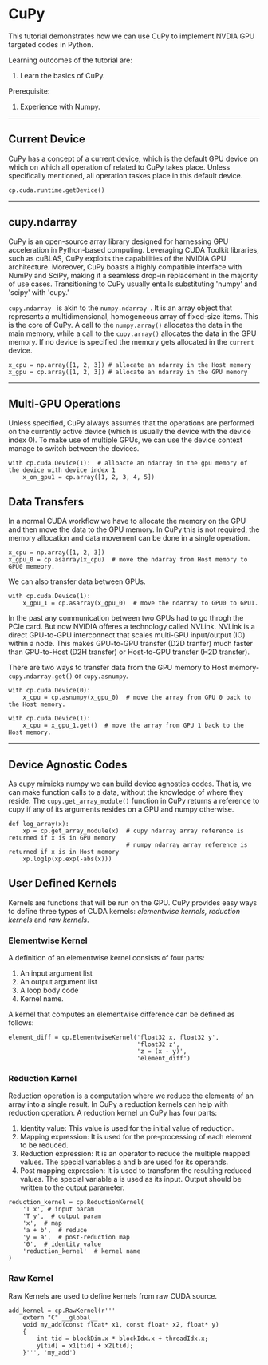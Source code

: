 # CuPy
This tutorial demonstrates how we can use CuPy to implement NVDIA GPU targeted codes in Python.

Learning outcomes of the tutorial are:
1. Learn the basics of CuPy.

Prerequisite:
1. Experience with Numpy. 

***

## Current Device
CuPy has a concept of a current device, which is the default GPU device on which on which all operation of related to CuPy takes place. Unless specifically mentioned, all operation taskes place in this default device.

```
cp.cuda.runtime.getDevice()
```
***

## cupy.ndarray
CuPy is an open-source array library designed for harnessing GPU acceleration in Python-based computing. Leveraging CUDA Toolkit libraries, such as cuBLAS, CuPy  exploits the capabilities of the NVIDIA GPU architecture. Moreover, CuPy boasts a highly compatible interface with NumPy and SciPy, making it a seamless drop-in replacement in the majority of use cases. Transitioning to CuPy usually entails substituting 'numpy' and 'scipy' with 'cupy.'

``cupy.ndarray `` is akin to the ``numpy.ndarray ``. It is an array object that represents a multidimensional, homogeneous array of fixed-size items. This is the core of CuPy. A call to the ``numpy.array()`` allocates the data in the main memory, while a call to the ``cupy.array()`` allocates the data in the GPU memory. If no device is specified the memory gets allocated in the ``current`` device.

```
x_cpu = np.array([1, 2, 3]) # allocate an ndarray in the Host memory
x_gpu = cp.array([1, 2, 3]) # allocate an ndarray in the GPU memory
```
***

## Multi-GPU Operations

Unless specified, CuPy always assumes that the operations are performed on the currently active device (which is usually the device with the device index 0). To make use of multiple GPUs, we can use the  device context manage to switch between the devices.

```
with cp.cuda.Device(1):  # alloacte an ndarray in the gpu memory of the device with device index 1
    x_on_gpu1 = cp.array([1, 2, 3, 4, 5])
```

## Data Transfers

In a normal CUDA workflow we have to allocate the memory on the GPU and then move the data to the GPU memory. In CuPy this is not required, the memory allocation and data movement can be done in a single operation.

```
x_cpu = np.array([1, 2, 3])
x_gpu_0 = cp.asarray(x_cpu)  # move the ndarray from Host memory to GPU0 memeory.
```

We can also transfer data between GPUs. 
```
with cp.cuda.Device(1):
    x_gpu_1 = cp.asarray(x_gpu_0)  # move the ndarray to GPU0 to GPU1.
```
In the past any communication between two GPUs had to go throgh the PCIe card. But now NVIDIA offeres a technology called NVLink. NVLink is a direct GPU-to-GPU interconnect that scales multi-GPU input/output (IO) within a node. This makes GPU-to-GPU transfer (D2D tranfer) much faster than GPU-to-Host (D2H transfer) or Host-to-GPU transfer (H2D transfer). 

There are two ways to transfer data from the GPU memory to Host memory- ``cupy.ndarray.get()`` or ``cupy.asnumpy``. 

```
with cp.cuda.Device(0):
    x_cpu = cp.asnumpy(x_gpu_0)  # move the array from GPU 0 back to the Host memory.

with cp.cuda.Device(1):
    x_cpu = x_gpu_1.get()  # move the array from GPU 1 back to the Host memory.
```

***

## Device Agnostic Codes

As cupy mimicks numpy we can build device agnostics codes. That is, we can make function calls to a data, without the knowledge of where they reside. The ``cupy.get_array_module()`` function in CuPy returns a reference to cupy if any of its arguments resides on a GPU and numpy otherwise.

```
def log_array(x):
    xp = cp.get_array_module(x)  # cupy ndarray array reference is returned if x is in GPU memory
                                 # numpy ndarray array reference is returned if x is in Host memory
    xp.log1p(xp.exp(-abs(x))) 
```

## User Defined Kernels

Kernels are functions that will be run on the GPU. CuPy provides easy ways to define three types of CUDA kernels: *elementwise kernels, reduction kernels* and *raw kernels*.

### Elementwise Kernel
A definition of an elementwise kernel consists of four parts: 
1. An input argument list
2. An output argument list
3. A loop body code
4. Kernel name.
  
A kernel that computes an elementwise  difference can be defined as follows:

```
element_diff = cp.ElementwiseKernel('float32 x, float32 y', 
                                    'float32 z', 
                                    'z = (x - y)', 
                                    'element_diff')
```

### Reduction Kernel
Reduction operation is a computation where we reduce the elements of an array into a single result. In CuPy a reduction kernels can help with reduction operation. A reduction kernel un CuPy has four parts:

1. Identity value: This value is used for the initial value of reduction.
2. Mapping expression: It is used for the pre-processing of each element to be reduced.
3. Reduction expression: It is an operator to reduce the multiple mapped values. The special variables a and b are used for its operands.
4. Post mapping expression: It is used to transform the resulting reduced values. The special variable a is used as its input. Output should be written to the output parameter.

```
reduction_kernel = cp.ReductionKernel(
    'T x', # input param
    'T y',  # output param
    'x',  # map
    'a + b',  # reduce
    'y = a',  # post-reduction map
    '0',  # identity value
    'reduction_kernel'  # kernel name
)
```

### Raw Kernel

Raw Kernels are used to define kernels from raw CUDA source.

```
add_kernel = cp.RawKernel(r'''
    extern "C" __global__
    void my_add(const float* x1, const float* x2, float* y) 
    {
        int tid = blockDim.x * blockIdx.x + threadIdx.x;
        y[tid] = x1[tid] + x2[tid];
    }''', 'my_add')
```

